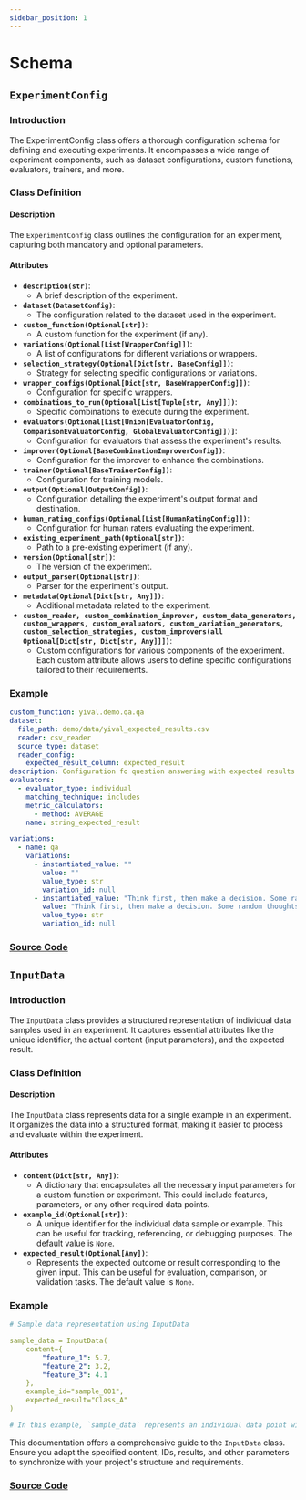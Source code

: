 ```yaml
---
sidebar_position: 1
---
```

# Schema

## `ExperimentConfig`

### Introduction

  The ExperimentConfig class offers a thorough configuration schema for defining and executing experiments. It encompasses a wide range of experiment components, such as dataset configurations, custom functions, evaluators, trainers, and more.

### Class Definition

#### Description

   The `ExperimentConfig` class outlines the configuration for an experiment, capturing both mandatory and optional parameters.

#### Attributes

- **`description(str)`**:
    - A brief description of the experiment.
- **`dataset(DatasetConfig)`**:
    - The configuration related to the dataset used in the experiment.
- **`custom_function(Optional[str])`**:
    - A custom function for the experiment (if any).
- **`variations(Optional[List[WrapperConfig]])`**:
    - A list of configurations for different variations or wrappers.
- **`selection_strategy(Optional[Dict[str, BaseConfig]])`**:
    - Strategy for selecting specific configurations or variations.
- **`wrapper_configs(Optional[Dict[str, BaseWrapperConfig]])`**:
    - Configuration for specific wrappers.
- **`combinations_to_run(Optional[List[Tuple[str, Any]]])`**:
    - Specific combinations to execute during the experiment.
- **`evaluators(Optional[List[Union[EvaluatorConfig, ComparisonEvaluatorConfig, GlobalEvaluatorConfig]])]`**:
    - Configuration for evaluators that assess the experiment's results.
- **`improver(Optional[BaseCombinationImproverConfig])`**:
    - Configuration for the improver to enhance the combinations.
- **`trainer(Optional[BaseTrainerConfig])`**:
    - Configuration for training models.
- **`output(Optional[OutputConfig])`**:
    - Configuration detailing the experiment's output format and destination.
- **`human_rating_configs(Optional[List[HumanRatingConfig]])`**:
    - Configuration for human raters evaluating the experiment.
- **`existing_experiment_path(Optional[str])`**:
    - Path to a pre-existing experiment (if any).
- **`version(Optional[str])`**:
    - The version of the experiment.
- **`output_parser(Optional[str])`**:
    - Parser for the experiment's output.
- **`metadata(Optional[Dict[str, Any]])`**:
    - Additional metadata related to the experiment.
- **`custom_reader, custom_combination_improver, custom_data_generators, custom_wrappers, custom_evaluators, custom_variation_generators, custom_selection_strategies, custom_improvers(all Optional[Dict[str, Dict[str, Any]]])`**:
    - Custom configurations for various components of the experiment. Each custom attribute allows users to define specific configurations tailored to their requirements.

### Example

```YAML
custom_function: yival.demo.qa.qa
dataset:
  file_path: demo/data/yival_expected_results.csv
  reader: csv_reader
  source_type: dataset
  reader_config:
    expected_result_column: expected_result
description: Configuration fo question answering with expected results.
evaluators:
  - evaluator_type: individual
    matching_technique: includes
    metric_calculators:
      - method: AVERAGE
    name: string_expected_result

variations:
  - name: qa
    variations:
      - instantiated_value: ""
        value: ""
        value_type: str
        variation_id: null
      - instantiated_value: "Think first, then make a decision. Some random thoughts:"
        value: "Think first, then make a decision. Some random thoughts:"
        value_type: str
        variation_id: null
```

### [Source Code](https://security.larksuite.com/link/safety?target=https%3A%2F%2Fgithub.com%2FYiVal%2FYiVal%2Fblob%2Fmaster%2Fsrc%2Fyival%2Fschemas%2Fexperiment_config.py%23L150&scene=ccm&logParams={)

## `InputData`

### Introduction

  The `InputData` class provides a structured representation of individual data samples used in an experiment. It captures essential attributes like the unique identifier, the actual content (input parameters), and the expected result.

### Class Definition

#### Description

   The `InputData` class represents data for a single example in an experiment. It organizes the data into a structured format, making it easier to process and evaluate within the experiment.

#### Attributes

- **`content(Dict[str, Any])`**:
    - A dictionary that encapsulates all the necessary input parameters for a custom function or experiment. This could include features, parameters, or any other required data points.
- **`example_id(Optional[str])`**:
    - A unique identifier for the individual data sample or example. This can be useful for tracking, referencing, or debugging purposes. The default value is `None`.
- **`expected_result(Optional[Any])`**:
    - Represents the expected outcome or result corresponding to the given input. This can be useful for evaluation, comparison, or validation tasks. The default value is `None`.

### Example

```YAML
# Sample data representation using InputData

sample_data = InputData(
    content={
        "feature_1": 5.7,
        "feature_2": 3.2,
        "feature_3": 4.1
    },
    example_id="sample_001",
    expected_result="Class_A"
)

# In this example, `sample_data` represents an individual data point with three features. The expected result for this data sample is "Class_A", and it is uniquely identified by the ID "sample_001".
```

  This documentation offers a comprehensive guide to the `InputData` class. Ensure you adapt the specified content, IDs, results, and other parameters to synchronize with your project's structure and requirements.

### [Source Code](https://github.com/YiVal/YiVal/blob/99585944bf25aee5a694f00af1baff72f3ceb687/src/yival/schemas/common_structures.py#L7)
